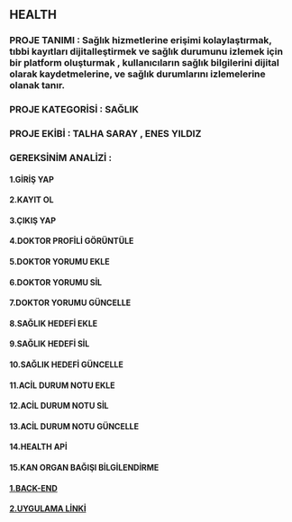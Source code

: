## HEALTH

### PROJE TANIMI : Sağlık hizmetlerine erişimi kolaylaştırmak, tıbbi kayıtları dijitalleştirmek ve sağlık durumunu izlemek için bir platform oluşturmak , kullanıcıların sağlık bilgilerini dijital olarak kaydetmelerine, ve sağlık durumlarını izlemelerine olanak tanır.
### PROJE KATEGORİSİ : SAĞLIK
### PROJE EKİBİ : TALHA SARAY , ENES YILDIZ

### GEREKSİNİM ANALİZİ :
#### 1.GİRİŞ YAP
#### 2.KAYIT OL
#### 3.ÇIKIŞ YAP
#### 4.DOKTOR PROFİLİ GÖRÜNTÜLE
#### 5.DOKTOR YORUMU EKLE
#### 6.DOKTOR YORUMU SİL
#### 7.DOKTOR YORUMU GÜNCELLE
#### 8.SAĞLIK HEDEFİ EKLE
#### 9.SAĞLIK HEDEFİ SİL
#### 10.SAĞLIK HEDEFİ GÜNCELLE
#### 11.ACİL DURUM NOTU EKLE
#### 12.ACİL DURUM NOTU SİL
#### 13.ACİL DURUM NOTU GÜNCELLE
#### 14.HEALTH APİ
#### 15.KAN ORGAN BAĞIŞI BİLGİLENDİRME

#### [1.BACK-END](https://github.com/Talhasaray/Health2/blob/master/Backend.md)
#### [2.UYGULAMA LİNKİ](https://github.com/Talhasaray/Health2/blob/master/link.md)<br/>
